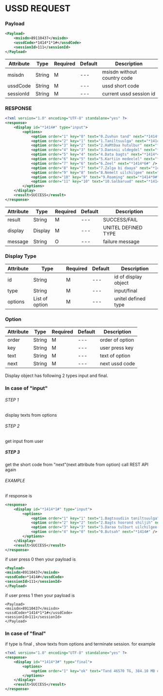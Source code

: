 # USSD REQUEST


###  Payload
```xml
<Payload>
    <msisdn>89110437</msisdn>
    <ussdCode>*1414*1*1#</ussdCode>
    <sessionId>111</sessionId>
</Payload>
```
|Attribute|Type|Required|Default|Description|
|---     |---       |---     |---    |---        |
|msisdn|String|M|---    |msisdn without country code|
|ussdCode|String|M|---    |ussd short code|
|sessionId|String|M|---    |current ussd session id|

### RESPONSE
```xml
<?xml version="1.0" encoding="UTF-8" standalone="yes" ?>
<response>
    <display id="*1414#" type="input">
        <options>
            <option order="1" key="0" text="0.Zuvhun tand" next="*1414*0#" />
            <option order="2" key="1" text="1.Taniltsuulga" next="*1414*1#" />
            <option order="3" key="2" text="2.HaMtDaa hutulbur" next="*1414*2#" />
            <option order="4" key="3" text="3.Dansnii uldegdel" next="*1414*3#" />
            <option order="5" key="4" text="4.Data bagts" next="*1414*4#" />
            <option order="6" key="5" text="5.Kartiin medeelel" next="*1414*5#" />
            <option order="7" key="6" text="6.Zeel" next="*1414*6#" />
            <option order="8" key="7" text="7.Zalga bi daaya" next="*1414*7#" />
            <option order="9" key="8" text="8.Nemelt uilchilgee" next="*1414*8#" />
            <option order="10" key="9" text="9.Roaming" next="*1414*9#" />
            <option order="11" key="10" text="10.Salbaruud" next="*1414*10#" />
        </options>
    </display>
    <result>SUCCESS</result>
</response>
```

|Attribute|Type|Required|Default|Description|
|---     |---       |---     |---    |---        |
|result|String|M|---    |SUCCESS/FAIL|
|display|Display|M|---    |UNITEL DEFINED TYPE|
|message|String|O|---    |failure message|


### Display Type

|Attribute|Type|Required|Default|Description|
|---     |---       |---     |---    |---        |
|id|String|M|---    |id of display object|
|type|String|M|---    |input/final|
|options|List of option |M|---    |unitel defined type|



### Option
 |Attribute|Type|Required|Default|Description|
|---     |---       |---     |---    |---        |
|order|String|M|---    |order of option|
|key|String|M|---    | user press key|
|text|String|M|---    |text of option|
|next|String|M|---    |next ussd code|


Display object has following 2 types input and final.
### In case of "input"
###### STEP 1
display texts from options
###### STEP 2
get input from user
##### STEP 3
get the short code from "next"(next attribute from option) call REST API again
###### EXAMPLE 
if response is 
```xml
<response>
    <display id="*1414*1#" type="input">
        <options>
            <option order="1" key="1" text="1.Bagtsuudiin taniltsuulga" next="*1414*1*1#" />
            <option order="2" key="2" text="2.Bagts hoorond shiljih" next="*1414*1*2#" />
            <option order="3" key="3" text="3.Daraa tulburt uilchilgee ruu shiljih" next="*1414*1*3#" />
            <option order="4" key="0" text="0.Butsah" next="*1414#" />
        </options>
    </display>
    <result>SUCCESS</result>
</response>
``` 
if user press 0 then your payload is 
```xml
<Payload>
<msisdn>89110437</msisdn>
<ussdCode>*1414#</ussdCode>
<sessionId>111</sessionId>
</Payload>
```
if user press 1 then your payload is 
```
<Payload>
<msisdn>89110437</msisdn>
<ussdCode>*1414*1*1#</ussdCode>
<sessionId>111</sessionId>
</Payload>
```

### In case of "final"
if type is final , show texts from options and terminate session. for example 
```xml
<?xml version="1.0" encoding="UTF-8" standalone="yes" ?>
<response>
    <display id="*1414*3#" type="final">
        <options>
            <option order="1" key="ok" text="Tand 46570 TG, 384.10 MB data. " next="null" />
        </options>
    </display>
    <result>SUCCESS</result>
</response>
```

